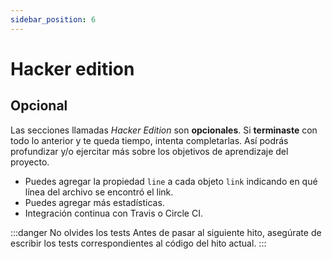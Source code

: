 ```yaml
---
sidebar_position: 6
---
```


# Hacker edition

## Opcional

Las secciones llamadas _Hacker Edition_ son **opcionales**. Si **terminaste**
con todo lo anterior y te queda tiempo, intenta completarlas. Así podrás
profundizar y/o ejercitar más sobre los objetivos de aprendizaje del proyecto.

* Puedes agregar la propiedad `line` a cada objeto `link` indicando en qué línea
  del archivo se encontró el link.
* Puedes agregar más estadísticas.
* Integración continua con Travis o Circle CI.

:::danger No olvides los tests
Antes de pasar al siguiente hito, asegúrate de escribir los tests correspondientes al código del hito actual.
:::
